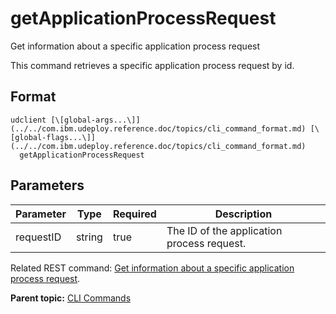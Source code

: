 # getApplicationProcessRequest

Get information about a specific application process request

This command retrieves a specific application process request by id.

## Format

```
udclient [\[global-args...\]](../../com.ibm.udeploy.reference.doc/topics/cli_command_format.md) [\[global-flags...\]](../../com.ibm.udeploy.reference.doc/topics/cli_command_format.md)
  getApplicationProcessRequest
```

## Parameters

|Parameter|Type|Required|Description|
|---------|----|--------|-----------|
|requestID|string|true|The ID of the application process request.|

Related REST command: [Get information about a specific application process request](rest_cli_applicationprocessrequest_info_requestid_get.md).

**Parent topic:** [CLI Commands](../../com.ibm.udeploy.reference.doc/topics/cli_commands.md)

